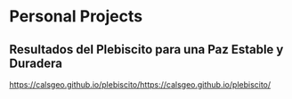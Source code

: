 # Personal Projects

## Resultados del Plebiscito para una Paz Estable y Duradera
<https://calsgeo.github.io/plebiscito/>https://calsgeo.github.io/plebiscito/
